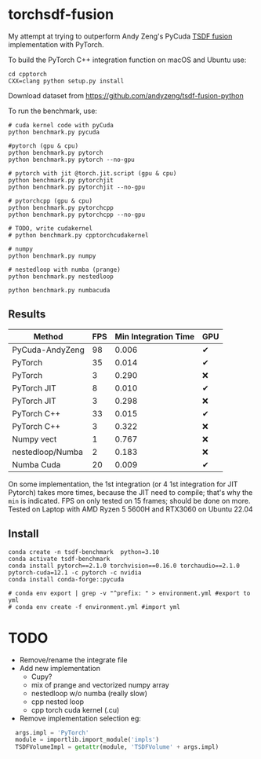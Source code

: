 # torchsdf-fusion

My attempt at trying to outperform Andy Zeng's PyCuda [TSDF fusion](https://github.com/andyzeng/tsdf-fusion-python) implementation with PyTorch.

To build the PyTorch C++ integration function on macOS and Ubuntu use:

```
cd cpptorch
CXX=clang python setup.py install
```

Download dataset from https://github.com/andyzeng/tsdf-fusion-python

To run the benchmark, use:

```
# cuda kernel code with pyCuda
python benchmark.py pycuda

#pytorch (gpu & cpu)
python benchmark.py pytorch
python benchmark.py pytorch --no-gpu

# pytorch with jit @torch.jit.script (gpu & cpu)
python benchmark.py pytorchjit
python benchmark.py pytorchjit --no-gpu

# pytorchcpp (gpu & cpu)
python benchmark.py pytorchcpp
python benchmark.py pytorchcpp --no-gpu

# TODO, write cudakernel
# python benchmark.py cpptorchcudakernel

# numpy
python benchmark.py numpy

# nestedloop with numba (prange)
python benchmark.py nestedloop

python benchmark.py numbacuda
```

## Results


| Method           | FPS | Min Integration Time | GPU |
|------------------|-----|----------------------|-----|
| PyCuda-AndyZeng  |  98 |                0.006 | ✔  |
| PyTorch          |  35 |                0.014 | ✔  |
| PyTorch          |   3 |                0.290 | ❌  |
| PyTorch JIT      |   8 |                0.010 | ✔  |
| PyTorch JIT      |   3 |                0.298 | ❌  |
| PyTorch C++      |  33 |                0.015 | ✔  |
| PyTorch C++      |   3 |                0.322 | ❌  |
| Numpy vect       |   1 |                0.767 | ❌  |
| nestedloop/Numba |   2 |                0.183 | ❌  |
| Numba Cuda       |  20 |                0.009 | ✔  |



On some implementation, the 1st integration (or 4 1st integration for JIT Pytorch) takes more times, because the JIT need to compile; that's why the `min` is indicated.
FPS on only tested on 15 frames; should be done on more.
Tested on Laptop with AMD Ryzen 5 5600H and RTX3060 on Ubuntu 22.04

## Install

```shell
conda create -n tsdf-benchmark  python=3.10
conda activate tsdf-benchmark
conda install pytorch==2.1.0 torchvision==0.16.0 torchaudio==2.1.0 pytorch-cuda=12.1 -c pytorch -c nvidia
conda install conda-forge::pycuda

# conda env export | grep -v "^prefix: " > environment.yml #export to yml
# conda env create -f environment.yml #import yml
```

# TODO 
- Remove/rename the integrate file
- Add new implementation
  - Cupy?
  - mix of prange and vectorized numpy array
  - nestedloop w/o numba (really slow)
  - cpp nested loop
  - cpp torch cuda kernel (.cu)
- Remove implementation selection eg:
```python
  args.impl = 'PyTorch'
  module = importlib.import_module('impls')
  TSDFVolumeImpl = getattr(module, 'TSDFVolume' + args.impl)
```